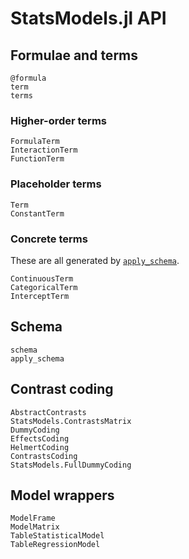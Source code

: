 # StatsModels.jl API

## Formulae and terms

```@docs
@formula
term
terms
```

### Higher-order terms

```@docs
FormulaTerm
InteractionTerm
FunctionTerm
```

### Placeholder terms

```@docs
Term
ConstantTerm
```

### Concrete terms

These are all generated by [`apply_schema`](@ref).

```@docs
ContinuousTerm
CategoricalTerm
InterceptTerm
```

## Schema

```@docs
schema
apply_schema
```

## Contrast coding

```@docs
AbstractContrasts
StatsModels.ContrastsMatrix
DummyCoding
EffectsCoding
HelmertCoding
ContrastsCoding
StatsModels.FullDummyCoding
```

## Model wrappers

```@docs
ModelFrame
ModelMatrix
TableStatisticalModel
TableRegressionModel
```
